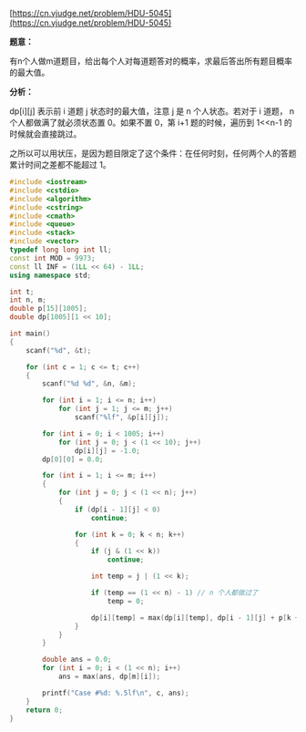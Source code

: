 [https://cn.vjudge.net/problem/HDU-5045](https://cn.vjudge.net/problem/HDU-5045)

**题意：**

有n个人做m道题目，给出每个人对每道题答对的概率，求最后答出所有题目概率的最大值。

**分析：**

dp[i][j] 表示前 i 道题 j 状态时的最大值，注意 j 是 n 个人状态。若对于 i 道题，
n 个人都做满了就必须状态置 0。如果不置 0，第 i+1 题的时候，遍历到 1<<n-1 的时候就会直接跳过。

之所以可以用状压，是因为题目限定了这个条件：在任何时刻，任何两个人的答题累计时间之差都不能超过 1。

```c++
#include <iostream>
#include <cstdio>
#include <algorithm>
#include <cstring>
#include <cmath>
#include <queue>
#include <stack>
#include <vector>
typedef long long int ll;
const int MOD = 9973;
const ll INF = (1LL << 64) - 1LL;
using namespace std;

int t;
int n, m;
double p[15][1005];
double dp[1005][1 << 10];

int main()
{
	scanf("%d", &t);

	for (int c = 1; c <= t; c++)
	{
		scanf("%d %d", &n, &m);

		for (int i = 1; i <= n; i++)
			for (int j = 1; j <= m; j++)
				scanf("%lf", &p[i][j]);

		for (int i = 0; i < 1005; i++)
			for (int j = 0; j < (1 << 10); j++)
				dp[i][j] = -1.0;
		dp[0][0] = 0.0;

		for (int i = 1; i <= m; i++)
		{
			for (int j = 0; j < (1 << n); j++)
			{
				if (dp[i - 1][j] < 0)
					continue;

				for (int k = 0; k < n; k++)
				{
					if (j & (1 << k))
						continue;

					int temp = j | (1 << k);

					if (temp == (1 << n) - 1) // n 个人都做过了
						temp = 0;

					dp[i][temp] = max(dp[i][temp], dp[i - 1][j] + p[k + 1][i]);
				}
			}
		}

		double ans = 0.0;
		for (int i = 0; i < (1 << n); i++)
			ans = max(ans, dp[m][i]);

		printf("Case #%d: %.5lf\n", c, ans);
	}
	return 0;
}
```
